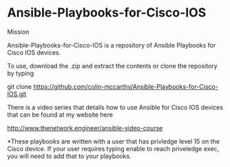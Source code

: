 # Ansible-Playbooks-for-Cisco-IOS


Mission

Ansible-Playbooks-for-Cisco-IOS is a repository of Ansible Playbooks for Cisco IOS devices.

To use, download the .zip and extract the contents or clone the repository by typing

git clone https://github.com/colin-mccarthy/Ansible-Playbooks-for-Cisco-IOS.git

There is a video series that details how to use Ansible for Cisco IOS devices that can be found at my website here

http://www.thenetwork.engineer/ansible-video-course


*These playbooks are written with a user that has privledge level 15 on the Cisco device. If your user requires typing enable to reach priveledge exec, you will need to add that to your playbooks.

